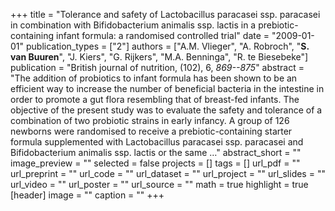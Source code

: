 +++
title = "Tolerance and safety of Lactobacillus paracasei ssp. paracasei in combination with Bifidobacterium animalis ssp. lactis in a prebiotic-containing infant formula: a randomised controlled trial"
date = "2009-01-01"
publication_types = ["2"]
authors = ["A.M. Vlieger", "A. Robroch", "**S. van Buuren**", "J. Kiers", "G. Rijkers", "M.A. Benninga", "R. te Biesebeke"]
publication = "British journal of nutrition, (102), 6, _869--875_"
abstract = "The addition of probiotics to infant formula has been shown to be an efficient way to increase the number of beneficial bacteria in the intestine in order to promote a gut flora resembling that of breast-fed infants. The objective of the present study was to evaluate the safety and tolerance of a combination of two probiotic strains in early infancy. A group of 126 newborns were randomised to receive a prebiotic-containing starter formula supplemented with Lactobacillus paracasei ssp. paracasei and Bifidobacterium animalis ssp. lactis or the same …"
abstract_short = ""
image_preview = ""
selected = false
projects = []
tags = []
url_pdf = ""
url_preprint = ""
url_code = ""
url_dataset = ""
url_project = ""
url_slides = ""
url_video = ""
url_poster = ""
url_source = ""
math = true
highlight = true
[header]
image = ""
caption = ""
+++
